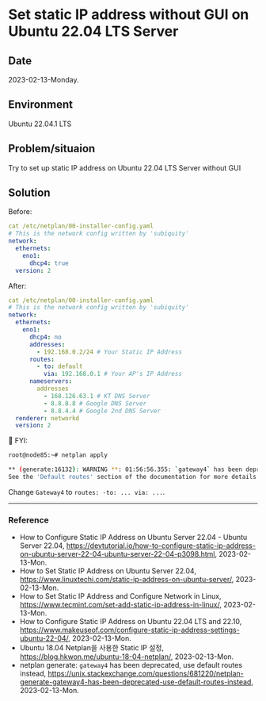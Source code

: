# Set static IP address without GUI on Ubuntu 22.04 LTS Server

## Date

2023-02-13-Monday.

## Environment

Ubuntu 22.04.1 LTS

## Problem/situaion

Try to set up static IP address on Ubuntu 22.04 LTS Server without GUI

## Solution

Before:

```YAML
cat /etc/netplan/00-installer-config.yaml
# This is the network config written by 'subiquity'
network:
  ethernets:
    eno1:
      dhcp4: true
  version: 2
```

After:

```YAML
cat /etc/netplan/00-installer-config.yaml
# This is the network config written by 'subiquity'
network:
  ethernets:
    eno1:
      dhcp4: no
      addresses:
        - 192.168.0.2/24 # Your Static IP Address
      routes:
        - to: default
          via: 192.168.0.1 # Your AP's IP Address
      nameservers:
        addresses
          - 168.126.63.1 # KT DNS Server
          - 8.8.8.8 # Google DNS Server
          - 8.8.4.4 # Google 2nd DNS Server 
  renderer: networkd
  version: 2
```

:key: FYI:

```Bash
root@node85:~# netplan apply

** (generate:16132): WARNING **: 01:56:56.355: `gateway4` has been deprecated, use default routes instead.
See the 'Default routes' section of the documentation for more details.
```

Change `Gateway4` to `routes: -to: ... via: ...`.

---

### Reference
- How to Configure Static IP Address on Ubuntu Server 22.04 - Ubuntu Server 22.04, https://devtutorial.io/how-to-configure-static-ip-address-on-ubuntu-server-22-04-ubuntu-server-22-04-p3098.html, 2023-02-13-Mon.
- How to Set Static IP Address on Ubuntu Server 22.04, https://www.linuxtechi.com/static-ip-address-on-ubuntu-server/, 2023-02-13-Mon.
- How to Set Static IP Address and Configure Network in Linux, https://www.tecmint.com/set-add-static-ip-address-in-linux/, 2023-02-13-Mon.
- How to Configure Static IP Address on Ubuntu 22.04 LTS and 22.10, https://www.makeuseof.com/configure-static-ip-address-settings-ubuntu-22-04/, 2023-02-13-Mon.
- Ubuntu 18.04 Netplan을 사용한 Static IP 설정, https://blog.hkwon.me/ubuntu-18-04-netplan/, 2023-02-13-Mon.
- netplan generate: `gateway4` has been deprecated, use default routes instead, https://unix.stackexchange.com/questions/681220/netplan-generate-gateway4-has-been-deprecated-use-default-routes-instead, 2023-02-13-Mon.
